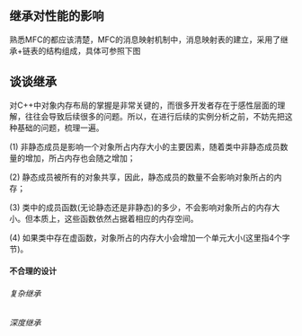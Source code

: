 ## 继承对性能的影响
熟悉MFC的都应该清楚，MFC的消息映射机制中，消息映射表的建立，采用了继承+链表的结构组成，具体可参照下图

## 谈谈继承
对C++中对象内存布局的掌握是非常关键的，而很多开发者存在于感性层面的理解，往往会导致后续很多的问题。所以，在进行后续的实例分析之前，不妨先把这种基础的问题，梳理一遍。

(1) 非静态成员是影响一个对象所占内存大小的主要因素，随着类中非静态成员数量的增加，所占内存也会随之增加；

(2) 静态成员被所有的对象共享，因此，静态成员的数量不会影响对象所占的内存；

(3) 类中的成员函数(无论静态还是非静态)的多少，不会影响对象所占的内存大小。但本质上，这些函数依然占据着相应的内存空间。

(4) 如果类中存在虚函数，对象所占的内存大小会增加一个单元大小(这里指4个字节)。

#### 不合理的设计

###### 复杂继承

###### 深度继承

